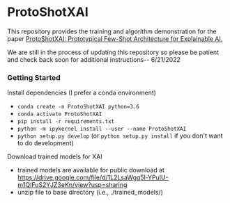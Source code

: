 # ProtoShotXAI
This repository provides the training and algorithm demonstration for the paper
[ProtoShotXAI: Prototypical Few-Shot Architecture for Explainable AI.](https://arxiv.org/abs/2110.11597)

We are still in the process of updating this repository so please be patient and check back soon for additional instructions-- 6/21/2022

### Getting Started
Install dependencies (I prefer a conda environment)
- `conda create -n ProtoShotXAI python=3.6`
- `conda activate ProtoShotXAI`
- `pip install -r requirements.txt`
- `python -m ipykernel install --user --name ProtoShotXAI`
- `python setup.py develop` (or `python setup.py install` if you don't want to do development)

Download trained models for XAI
- trained models are available for public download at https://drive.google.com/file/d/1L2LsaWgq5l-YPuIU-m1QIFuS2YJZ3eKn/view?usp=sharing
- unzip file to base directory (i.e., ./trained_models/)

